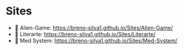 # Sites

* :link: Alien-Game: https://breno-silva1.github.io/Sites/Alien-Game/
* :link: Literarte: https://breno-silva1.github.io/Sites/Literarte/
* :link: Med System: https://breno-silva1.github.io/Sites/Med-System/
